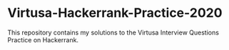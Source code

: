 # Virtusa-Hackerrank-Practice-2020
This repository contains my solutions to the Virtusa Interview Questions Practice on Hackerrank.
